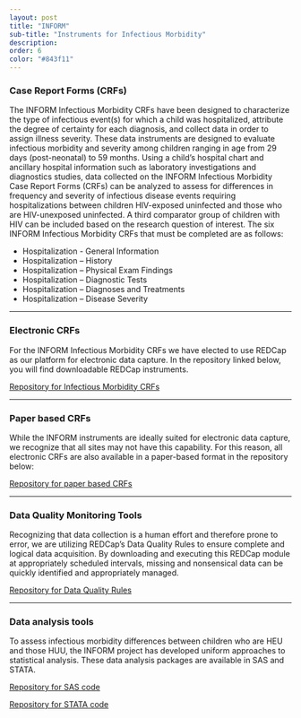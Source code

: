 ```yaml
---
layout: post
title: "INFORM"
sub-title: "Instruments for Infectious Morbidity"
description:
order: 6
color: "#843f11"
---
```


### Case Report Forms (CRFs)
The INFORM Infectious Morbidity CRFs have been designed to characterize the type of infectious event(s) for which a child was hospitalized, attribute the degree of certainty for each diagnosis, and collect data in order to assign illness severity. These data instruments are designed to evaluate infectious morbidity and severity among children ranging in age from 29 days (post-neonatal) to 59 months. Using a child’s hospital chart and ancillary hospital information such as laboratory investigations and diagnostics studies, data collected on the INFORM Infectious Morbidity Case Report Forms (CRFs) can be analyzed to assess for differences in frequency and severity of infectious disease events requiring hospitalizations between children HIV-exposed uninfected and those who are HIV-unexposed uninfected. A third comparator group of children with HIV can be included based on the research question of interest. The six INFORM Infectious Morbidity CRFs that must be completed are as follows: 
- Hospitalization - General Information
- Hospitalization – History
- Hospitalization – Physical Exam Findings
- Hospitalization – Diagnostic Tests
- Hospitalization – Diagnoses and Treatments
- Hospitalization – Disease Severity

---

### Electronic CRFs
For the INFORM Infectious Morbidity CRFs we have elected to use REDCap as our platform for electronic data capture. In the repository linked below, you will find downloadable REDCap instruments.

<a target="_blank" href="https://github.com/INFORMprojectsite/INFORM/tree/master/Infectious%20Morbidity%20Tools/Case%20Report%20Forms/Electronic">Repository for Infectious Morbidity CRFs</a>

---

### Paper based CRFs
While the INFORM instruments are ideally suited for electronic data capture, we recognize that all sites may not have this capability. For this reason, all electronic CRFs are also available in a paper-based format in the repository below: 

<a target="_blank" href="https://github.com/INFORMprojectsite/INFORM/tree/master/Infectious%20Morbidity%20Tools/Case%20Report%20Forms/Paper">Repository for paper based CRFs</a>

---

### Data Quality Monitoring Tools
Recognizing that data collection is a human effort and therefore prone to error, we are utilizing REDCap’s Data Quality Rules to ensure complete and logical data acquisition. By downloading and executing this REDCap module at appropriately scheduled intervals, missing and nonsensical data can be quickly identified and appropriately managed. 

<a target="_blank" href="https://github.com/INFORMprojectsite/INFORM/tree/master/Infectious%20Morbidity%20Tools/Data%20Quality%20Monitoring%20Tools">Repository for Data Quality Rules</a>

---

### Data analysis tools
To assess infectious morbidity differences between children who are HEU and those HUU, the INFORM project has developed uniform approaches to statistical analysis. These data analysis packages are available in SAS and STATA. 

<a target="_blank" href="https://github.com/INFORMprojectsite/INFORM/tree/master/Infectious%20Morbidity%20Tools/Data%20Analysis%20Tools/SAS">Repository for SAS code</a>

<a target="_blank" href="https://github.com/INFORMprojectsite/INFORM/tree/master/Infectious%20Morbidity%20Tools/Data%20Analysis%20Tools/STATA">Repository for STATA code</a>

